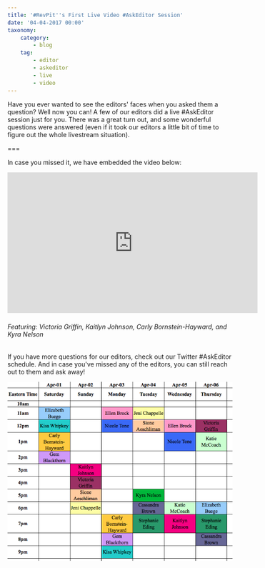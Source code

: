 ```yaml
---
title: '#RevPit''s First Live Video #AskEditor Session'
date: '04-04-2017 00:00'
taxonomy:
    category:
        - blog
    tag:
        - editor
        - askeditor
        - live
        - video
---
```


Have you ever wanted to see the editors' faces when you asked them a question? Well now you can! A few of our editors did a live #AskEditor session just for you. There was a great turn out, and some wonderful questions were answered (even if it took our editors a little bit of time to figure out the whole livestream situation).

===

In case you missed it, we have embedded the video below:

<iframe width="560" height="315" src="https://www.youtube.com/embed/W8JYrjZyAAs" frameborder="0" allowfullscreen></iframe>

###### Featuring: Victoria Griffin, Kaitlyn Johnson, Carly Bornstein-Hayward, and Kyra Nelson

If you have more questions for our editors, check out our Twitter #AskEditor schedule. And in case you've missed any of the editors, you can still reach out to them and ask away!

![](RRevPit%20AskEditor%20Schedule%20Public.png)